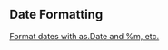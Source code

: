 ## Date Formatting

[Format dates with as.Date and %m, etc.](https://www.r-bloggers.com/2013/08/date-formats-in-r/)